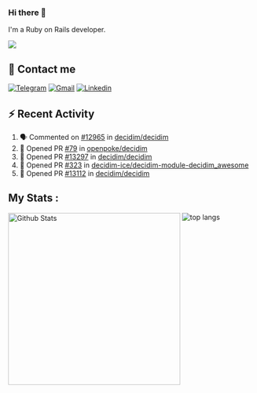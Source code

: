 ### Hi there 👋

I'm a Ruby on Rails developer.

<img src="https://komarev.com/ghpvc/?username=antopalidi&color=blueviolet&style=for-the-badge">

## 📩 Contact me 
[![Telegram](https://img.shields.io/badge/Telegram-2CA5E0?style=for-the-badge&logo=telegram&logoColor=white)](https://t.me/anna_top)
[![Gmail](https://img.shields.io/badge/email-D14836?style=for-the-badge&logo=gmail&logoColor=white)](mailto:topalidisanna@gmail.com)
[![Linkedin](https://img.shields.io/badge/LinkedIn-0077B5?style=for-the-badge&logo=linkedin&logoColor=white)](https://www.linkedin.com/in/topalidi/)
<!-- [![Codewars](https://img.shields.io/badge/Codewars-B1361E?style=for-the-badge&logo=Codewars&logoColor=white)](https://www.codewars.com/users/antopalidi) -->

## :zap: Recent Activity

<!--START_SECTION:activity-->
1. 🗣 Commented on [#12965](https://github.com/decidim/decidim/pull/12965#issuecomment-2333783657) in [decidim/decidim](https://github.com/decidim/decidim)
2. 💪 Opened PR [#79](https://github.com/openpoke/decidim/pull/79) in [openpoke/decidim](https://github.com/openpoke/decidim)
3. 💪 Opened PR [#13297](https://github.com/decidim/decidim/pull/13297) in [decidim/decidim](https://github.com/decidim/decidim)
4. 💪 Opened PR [#323](https://github.com/decidim-ice/decidim-module-decidim_awesome/pull/323) in [decidim-ice/decidim-module-decidim_awesome](https://github.com/decidim-ice/decidim-module-decidim_awesome)
5. 💪 Opened PR [#13112](https://github.com/decidim/decidim/pull/13112) in [decidim/decidim](https://github.com/decidim/decidim)
<!--END_SECTION:activity-->

## My Stats :
<!--
<img alt="activity" src="https://streak-stats.demolab.com?user=antopalidi" />
-->
<div>
<img align="top" width="350px" alt="Github Stats" src="https://github-readme-stats-git-master-antopalidis-projects.vercel.app/api?username=antopalidi&count_private=true&show_icons=true&hide_border=true" />
<img align="top" alt="top langs" src="https://github-readme-stats-git-master-antopalidis-projects.vercel.app/api/top-langs/?username=antopalidi&layout=compact" />
 </div>
<!--
#### [My CV](https://antopalidi.github.io/my_cv/)
-->

<!--
**antopalidi/antopalidi** is a ✨ _special_ ✨ repository because its `README.md` (this file) appears on your GitHub profile.
-->
